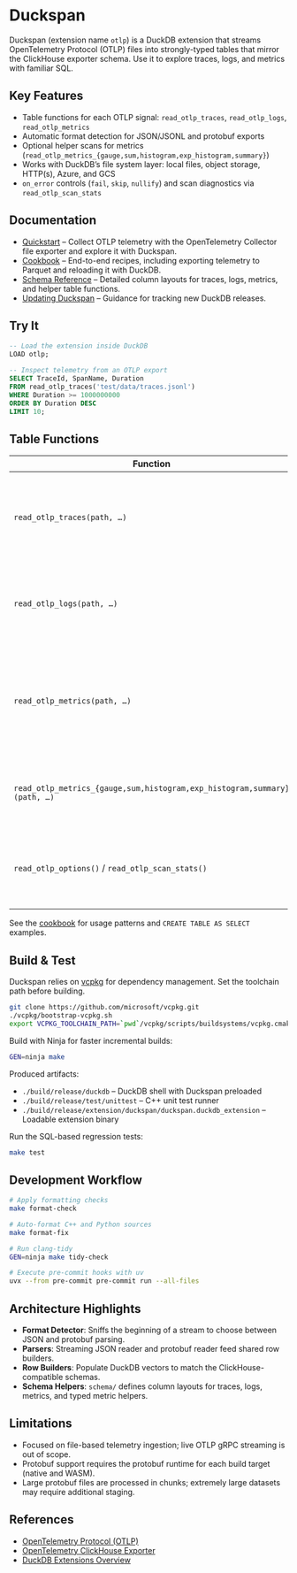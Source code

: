 # Duckspan

Duckspan (extension name `otlp`) is a DuckDB extension that streams OpenTelemetry Protocol (OTLP) files into strongly-typed tables that mirror the ClickHouse exporter schema. Use it to explore traces, logs, and metrics with familiar SQL.

## Key Features

- Table functions for each OTLP signal: `read_otlp_traces`, `read_otlp_logs`, `read_otlp_metrics`
- Automatic format detection for JSON/JSONL and protobuf exports
- Optional helper scans for metrics (`read_otlp_metrics_{gauge,sum,histogram,exp_histogram,summary}`)
- Works with DuckDB’s file system layer: local files, object storage, HTTP(s), Azure, and GCS
- `on_error` controls (`fail`, `skip`, `nullify`) and scan diagnostics via `read_otlp_scan_stats`

## Documentation

- [Quickstart](docs/quickstart/README.md) – Collect OTLP telemetry with the OpenTelemetry Collector file exporter and explore it with Duckspan.
- [Cookbook](docs/cookbook/README.md) – End-to-end recipes, including exporting telemetry to Parquet and reloading it with DuckDB.
- [Schema Reference](docs/schema/README.md) – Detailed column layouts for traces, logs, metrics, and helper table functions.
- [Updating Duckspan](docs/UPDATING.md) – Guidance for tracking new DuckDB releases.

## Try It

```sql
-- Load the extension inside DuckDB
LOAD otlp;

-- Inspect telemetry from an OTLP export
SELECT TraceId, SpanName, Duration
FROM read_otlp_traces('test/data/traces.jsonl')
WHERE Duration >= 1000000000
ORDER BY Duration DESC
LIMIT 10;
```

## Table Functions

| Function | Description |
| --- | --- |
| `read_otlp_traces(path, …)` | Streams trace spans with identifiers, scope metadata, attributes, events, and links. |
| `read_otlp_logs(path, …)` | Reads log records with severity, body, resource/scope attributes, and trace correlation IDs. |
| `read_otlp_metrics(path, …)` | Returns the 27-column union schema covering gauge, sum, histogram, exponential histogram, and summary metrics. |
| `read_otlp_metrics_{gauge,sum,histogram,exp_histogram,summary}(path, …)` | Projects the union schema into typed layouts for each metric shape. |
| `read_otlp_options()` / `read_otlp_scan_stats()` | Discover named parameters and review parser diagnostics for the current connection. |

See the [cookbook](docs/cookbook/README.md) for usage patterns and `CREATE TABLE AS SELECT` examples.

## Build & Test

Duckspan relies on [vcpkg](https://github.com/microsoft/vcpkg) for dependency management. Set the toolchain path before building.

```bash
git clone https://github.com/microsoft/vcpkg.git
./vcpkg/bootstrap-vcpkg.sh
export VCPKG_TOOLCHAIN_PATH=`pwd`/vcpkg/scripts/buildsystems/vcpkg.cmake
```

Build with Ninja for faster incremental builds:

```bash
GEN=ninja make
```

Produced artifacts:
- `./build/release/duckdb` – DuckDB shell with Duckspan preloaded
- `./build/release/test/unittest` – C++ unit test runner
- `./build/release/extension/duckspan/duckspan.duckdb_extension` – Loadable extension binary

Run the SQL-based regression tests:

```bash
make test
```

## Development Workflow

```bash
# Apply formatting checks
make format-check

# Auto-format C++ and Python sources
make format-fix

# Run clang-tidy
GEN=ninja make tidy-check

# Execute pre-commit hooks with uv
uvx --from pre-commit pre-commit run --all-files
```

## Architecture Highlights

- **Format Detector**: Sniffs the beginning of a stream to choose between JSON and protobuf parsing.
- **Parsers**: Streaming JSON reader and protobuf reader feed shared row builders.
- **Row Builders**: Populate DuckDB vectors to match the ClickHouse-compatible schemas.
- **Schema Helpers**: `schema/` defines column layouts for traces, logs, metrics, and typed metric helpers.

## Limitations

- Focused on file-based telemetry ingestion; live OTLP gRPC streaming is out of scope.
- Protobuf support requires the protobuf runtime for each build target (native and WASM).
- Large protobuf files are processed in chunks; extremely large datasets may require additional staging.

## References

- [OpenTelemetry Protocol (OTLP)](https://opentelemetry.io/docs/specs/otlp/)
- [OpenTelemetry ClickHouse Exporter](https://github.com/open-telemetry/opentelemetry-collector-contrib/tree/main/exporter/clickhouseexporter)
- [DuckDB Extensions Overview](https://duckdb.org/docs/extensions/overview)
